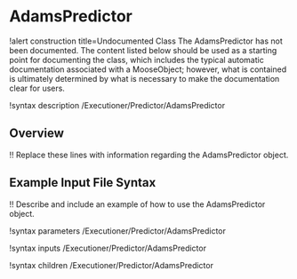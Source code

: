 # AdamsPredictor

!alert construction title=Undocumented Class
The AdamsPredictor has not been documented. The content listed below should be used as a starting point for
documenting the class, which includes the typical automatic documentation associated with a
MooseObject; however, what is contained is ultimately determined by what is necessary to make the
documentation clear for users.

!syntax description /Executioner/Predictor/AdamsPredictor

## Overview

!! Replace these lines with information regarding the AdamsPredictor object.

## Example Input File Syntax

!! Describe and include an example of how to use the AdamsPredictor object.

!syntax parameters /Executioner/Predictor/AdamsPredictor

!syntax inputs /Executioner/Predictor/AdamsPredictor

!syntax children /Executioner/Predictor/AdamsPredictor
